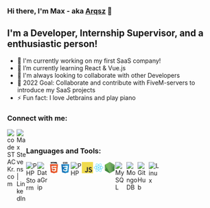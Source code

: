 ### Hi there, I'm Max  - aka [Arqsz][discord] 👋 

## I'm a Developer, Internship Supervisor, and a enthusiastic person!

- 🔭 I'm currently working on my first SaaS company!
- 🌱 I’m currently learning React & Vue.js
- 👯 I'm always looking to collaborate with other Developers
- 🥅 2022 Goal: Collaborate and contribute with FiveM-servers to introduce my SaaS projects
- ⚡ Fun fact: I love Jetbrains and play piano

### Connect with me:

[<img align="left" alt="codeSTACKr.com" width="22px" src="https://www.svgrepo.com/show/353655/discord-icon.svg" />][discord]
[<img align="left" alt="Max Stevens | LinkedIn" width="22px" src="https://www.svgrepo.com/show/157006/linkedin.svg" />][linkedin]

<br />

### Languages and Tools:

[<img align="left" alt="PHPStorm" width="26px" src="https://upload.wikimedia.org/wikipedia/commons/c/c9/PhpStorm_Icon.svg" />][phpstorm]
[<img align="left" alt="DataGrip" width="26px" src="https://cdn.worldvectorlogo.com/logos/datagrip-icon.svg" />][datagrip]
[<img align="left" alt="HTML5" width="26px" src="https://raw.githubusercontent.com/github/explore/80688e429a7d4ef2fca1e82350fe8e3517d3494d/topics/html/html.png" />][discord]
[<img align="left" alt="CSS3" width="26px" src="https://raw.githubusercontent.com/github/explore/80688e429a7d4ef2fca1e82350fe8e3517d3494d/topics/css/css.png" />][discord]
[<img align="left" alt="PHP" width="26px" src="https://www.svgrepo.com/show/349474/php.svg" />][discord]
[<img align="left" alt="JavaScript" width="26px" src="https://raw.githubusercontent.com/github/explore/80688e429a7d4ef2fca1e82350fe8e3517d3494d/topics/javascript/javascript.png" />][discord]
[<img align="left" alt="React" width="26px" src="https://raw.githubusercontent.com/github/explore/80688e429a7d4ef2fca1e82350fe8e3517d3494d/topics/react/react.png" />][discord]
[<img align="left" alt="Node.js" width="26px" src="https://raw.githubusercontent.com/github/explore/80688e429a7d4ef2fca1e82350fe8e3517d3494d/topics/nodejs/nodejs.png" />][discord]
[<img align="left" alt="MySQL" width="26px" src="https://www.svgrepo.com/show/354099/mysql.svg" />][discord]
[<img align="left" alt="MongoDB" width="26px" src="https://www.svgrepo.com/show/331488/mongodb.svg" />][discord]
[<img align="left" alt="GitHub" width="26px" src="https://www.svgrepo.com/show/336206/github.svg" />][discord]
[<img align="left" alt="Linux" width="26px" src="https://www.svgrepo.com/show/349437/linux.svg" />][discord]

[linkedin]: https://www.linkedin.com/in/max--stevens/
[discord]: https://discordapp.com/users/219918305136345089
[phpstorm]: https://www.jetbrains.com/phpstorm/
[datagrip]: https://www.jetbrains.com/datagrip/
